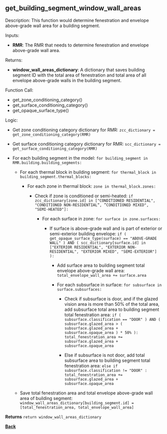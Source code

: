
## get_building_segment_window_wall_areas

Description: This function would determine fenestration and envelope above-grade wall area for a building segment.  

Inputs:
  - **RMR**: The RMR that needs to determine fenestration and envelope above-grade wall area.  

Returns:

- **window_wall_areas_dictionary**: A dictionary that saves building segment ID with the total area of fenestration and total area of all envelope above-grade walls in the building segment.

Function Call:

- get_zone_conditioning_category()
- get_surface_conditioning_category()
- get_opaque_surface_type()

Logic:

- Get zone conditioning category dictionary for RMR: `zcc_dictionary = get_zone_conditioning_category(RMR)`

- Get surface conditioning category dictionary for RMR: `scc_dictionary = get_surface_conditioning_category(RMR)`

- For each building segment in the model: `for building_segment in RMR.building.building_segments:`

  - For each thermal block in building segment: `for thermal_block in building_segment.thermal_blocks:`

    - For each zone in thermal block: `zone in thermal_block.zones:`

      - Check if zone is conditioned or semi-heated: `if zcc_dictionary[zone.id] in ["CONDITIONED RESIDENTIAL", "CONDITIONED NON-RESIDENTIAL“, ”CONDITIONED MIXED", "SEMI-HEATED"]:`

        - For each surface in zone: `for surface in zone.surfaces:`

          - If surface is above-grade wall and is part of exterior or semi-exterior building envelope: `if ( get_opaque_surface_type(surface) == "ABOVE-GRADE WALL" ) AND ( scc_dictionary[surface.id] in ["EXTERIOR RESIDENTIAL", "EXTERIOR NON-RESIDENTIAL", "EXTERIOR MIXED", "SEMI-EXTERIOR"] ):`  

            - Add surface area to building segment total envelope above-grade wall area: `total_envelope_wall_area += surface.area`

            - For each subsurface in surface: `for subsurface in surface.subsurfaces:`  

              - Check if subsurface is door, and if the glazed vision area is more than 50% of the total area, add subsurface total area to building segment total fenestration area: `if ( subsurface.classification == "DOOR" ) AND ( subsurface.glazed_area > ( subsurface.glazed_area + subsurface.opaque_area ) * 50% ): total_fenestration_area += subsurface.glazed_area + subsurface.opaque_area`  

              - Else if subsurface is not door, add total subsurface area to building segment total fenestration area: `else if subsurface.classification != "DOOR" : total_fenestration_area += subsurface.glazed_area + subsurface.opaque_area`

  - Save total fenestration area and total envelope above-grade wall area of building segment: `window_wall_areas_dictionary[building_segment.id] = [total_fenestration_area, total_envelope_wall_area]`

**Returns** `return window_wall_areas_dictionary`  

**[Back](../_toc.md)**
